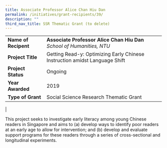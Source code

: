 ```yaml
---
title: Associate Professor Alice Chan Hiu Dan
permalink: /initiatives/grant-recipients/39/
description: ""
third_nav_title: SSR Thematic Grant (to delete)
---
```



|  |  |
|---|---|
| **Name of Recipent** | **Associate Professor Alice Chan Hiu Dan**<br>_School of Humanities, NTU_ |
| **Project Title** | Getting Read-y: Optimizing Early Chinese Instruction amidst Language Shift |
| **Project Status** | Ongoing |
| **Year Awarded** | 2019 |
| **Type of Grant** | Social Science Research Thematic Grant |
|

This project seeks to investigate early literacy among young Chinese readers in Singapore and aims to (a) develop ways to identify poor readers at an early age to allow for intervention; and (b) develop and evaluate support programs for these readers through a series of cross-sectional and longitudinal experiments.